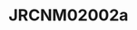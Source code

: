 <a name="material" />

# JRCNM02002a
<script type="application/ld+json">
  {
    "@context": "https://schema.org/",
    "@type": "ChemicalSubstance",
    "http://purl.org/dc/terms/conformsTo":
      {
        "@type": "CreativeWork",
        "@id": "https://bioschemas.org/profiles/ChemicalSubstance/0.4-RELEASE/"
      },
    "@id": "https://egonw.github.io/nanowiki/nanowiki384.html#material",
    "name": "JRCNM02002a",
    "sameAs": "http://127.0.0.1/mediawiki/index.php/Special:URIResolver/JRCNM02002a"
  }
</script>

